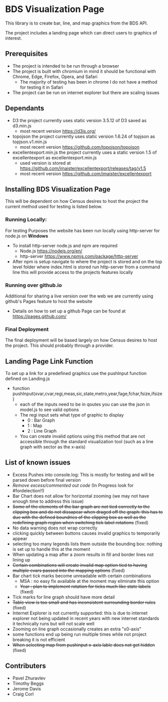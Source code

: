 # BDS Visualization Page
This library is to create bar, line, and map graphics from the BDS API. 

The project includes a landing page which can direct users to graphics of interest.

## Prerequisites
- The project is intended to be run through a browser
- The project is built with chromium in mind it should be functional with Chrome, Edge, Firefox, Opera, and Safari
  - The majority of testing has been in chrome I do not have a method for testing it in Safari
- The project can be run on internet explorer but there are scaling issues

## Dependants
- D3 the project currently uses static version 3.5.12 of D3 saved as d3.min.js
  - most recent version https://d3js.org/
- topojson the project currently uses static version 1.6.24 of topjson as topjson.v1.min.js
  - most recent version https://github.com/topojson/topojson
- excellentexport.min.js the project currently uses a static version 1.5 of excellentexport as excellentexport.min.js
  - used version is stored at https://github.com/jmaister/excellentexport/releases/tag/v1.5
  - most recent version https://github.com/jmaister/excellentexport

## Installing BDS Visualization Page
This will be dependent on how Census desires to host the project the current method used for testing is listed below.
### Running Locally:
For testing Purposes the website has been run locally using http-server for node.js on **Windows** 
- To install http-server node.js and npm are required
  - Node.js https://nodejs.org/en/
  - http-server https://www.npmjs.com/package/http-server
- After npm is setup navigate to where the project is stored and on the top level folder where index.html is stored run http-server from a command line this will provide access to the projects features locally
### Running over github.io
Additional for sharing a live version over the web we are currently using github's Pages feature to host the website
- Details on how to set up a github Page can be found at https://pages.github.com/
### Final Deployment
The final deployment will be based largely on how Census desires to host the project. This should probably through a provider.
## Landing Page Link Function
To set up a link for a predefined graphics use the pushInput function defined on Landing.js
- function pushInput(xvar,cvar,regi,meas,sic,state,metro,year,fage,fchar,fsize,ifsize)
  - each of the inputs need to be in qoutes you can use the json in model.js to see valid options
  - The regi input sets what type of graphic to display
    - 0 : Bar Graph
    - 1 : Map
    - 2 : Line Graph
  - You can create invalid options using this method that are not accessible through the standard visualization tool (such as a line graph with sector as the x-axis)
## List of known issues
- Excess Pushes into console.log: This is mostly for testing and will be parsed down before final version
- *Remove excess/commented out code* (In Progress look for #fordelection!!)
- Bar Chart does not allow for horizontal zooming (we may not have enough time to address this issue)
- ~~Some of the elements of the bar graph are not tied correctly to the clipping box and do not dissapear when draged off the graph: this has to due with the defined boundries of the clipping box as well as the redefining graph region when switching tick label rotations~~ (fixed)
- No data warning does not wrap correctly
- clicking quickly between buttons causes invalid graphics to temporarily appear
- selecting too many legends lists them outside the bounding box: nothing is set up to handle this at the moment
- When updating a map after a zoom results in fill and border lines not lining up
- ~~Certain combinations will create invalid map option tied to having multiple cvars passed into the mapping options~~ (fixed)
- Bar chart tick marks become unreadable with certain combinations
  - MSA : no easy fix available at the moment may eliminate this option
  - ~~Year : plan to implement rotation for ticks much like state labels~~ (fixed)
- Tick marks for line graph should have more detail
- ~~Table view is too small and has inconsistent surrounding border rules~~ (fixed)
- Internet Explorer is not currently supported: this is due to internet explorer not being updated in recent years with new internet standards it technically runs but will not scale well
- Zooming on line graph occasionally creates an extra "x0-axis"
- some functions end up being run multiple times while not project breaking it is not efficient
- ~~When selecting map from pushinput x-axis lable does not get hidden~~ (fixed)
## Contributers
- Pavel Zhuravlev
- Timothy Beggs
- Jerome Davis
- Craig Corl
